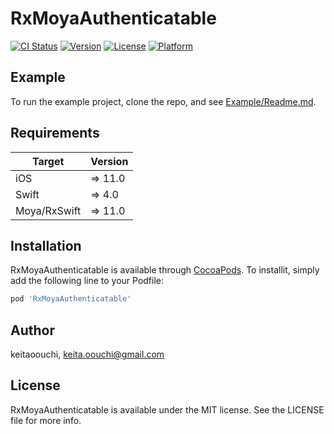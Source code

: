 # RxMoyaAuthenticatable

[![CI Status](https://img.shields.io/travis/keita.ouchi/RxMoyaAuthenticatable.svg?style=flat)](https://travis-ci.org/keita.ouchi/RxMoyaAuthenticatable)
[![Version](https://img.shields.io/cocoapods/v/RxMoyaAuthenticatable.svg?style=flat)](https://cocoapods.org/pods/RxMoyaAuthenticatable)
[![License](https://img.shields.io/cocoapods/l/RxMoyaAuthenticatable.svg?style=flat)](https://cocoapods.org/pods/RxMoyaAuthenticatable)
[![Platform](https://img.shields.io/cocoapods/p/RxMoyaAuthenticatable.svg?style=flat)](https://cocoapods.org/pods/RxMoyaAuthenticatable)

## Example

To run the example project, clone the repo, and see [Example/Readme.md](https://github.com/keitaoouchi/RxMoyaAuthenticatable/blob/master/Example/README.md).

## Requirements

| Target            | Version  |
|-------------------|----------|
| iOS               |  => 11.0 |
| Swift             |  => 4.0  |
| Moya/RxSwift      |  => 11.0 |

## Installation

RxMoyaAuthenticatable is available through [CocoaPods](https://cocoapods.org).
To installit, simply add the following line to your Podfile:

```ruby
pod 'RxMoyaAuthenticatable'
```

## Author

keitaoouchi, keita.oouchi@gmail.com

## License

RxMoyaAuthenticatable is available under the MIT license. See the LICENSE file for more info.
